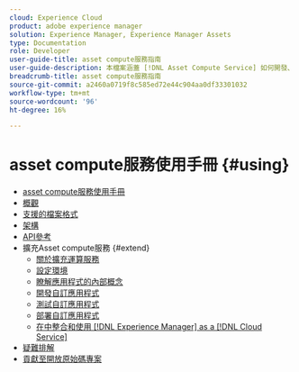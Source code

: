```yaml
---
cloud: Experience Cloud
product: adobe experience manager
solution: Experience Manager, Experience Manager Assets
type: Documentation
role: Developer
user-guide-title: asset compute服務指南
user-guide-description: 本檔案涵蓋 [!DNL Asset Compute Service] 如何開發、管理、部署和疑難排解自訂程式碼等工作。
breadcrumb-title: asset compute服務指南
source-git-commit: a2460a0719f8c585ed72e44c904aa0df33301032
workflow-type: tm+mt
source-wordcount: '96'
ht-degree: 16%

---
```



# asset compute服務使用手冊 {#using}

+ [asset compute服務使用手冊](home.md)
+ [概觀](introduction.md)
+ [支援的檔案格式](https://experienceleague.adobe.com/docs/experience-manager-cloud-service/assets/file-format-support.html)
+ [架構](architecture.md)
+ [API參考](api.md)
+ 擴充Asset compute服務 {#extend}
   + [關於擴充運算服務](understand-extensibility.md)
   + [設定環境](setup-environment.md)
   + [瞭解應用程式的內部概念](custom-application-internals.md)
   + [開發自訂應用程式](develop-custom-application.md)
   + [測試自訂應用程式](test-custom-application.md)
   + [部署自訂應用程式](deploy-custom-application.md)
   + [在中整合和使用 [!DNL Experience Manager] as a [!DNL Cloud Service]](https://experienceleague.adobe.com/docs/experience-manager-cloud-service/assets/asset-microservices-overview.html)
+ [疑難排解](troubleshooting.md)
+ [貢獻至開放原始碼專案](contribute-to-compute-service.md)
